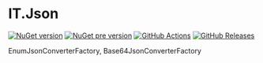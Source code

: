 # IT.Json
[![NuGet version](https://img.shields.io/nuget/v/IT.Json.svg)](https://www.nuget.org/packages/IT.Json)
[![NuGet pre version](https://img.shields.io/nuget/vpre/IT.Json.svg)](https://www.nuget.org/packages/IT.Json)
[![GitHub Actions](https://img.shields.io/github/actions/workflow/status/pairbit/IT.Json/dotnet.yml)](https://github.com/pairbit/IT.Json/actions)
[![GitHub Releases](https://img.shields.io/github/release/pairbit/IT.Json.svg)](https://github.com/pairbit/IT.Json/releases)

EnumJsonConverterFactory, Base64JsonConverterFactory